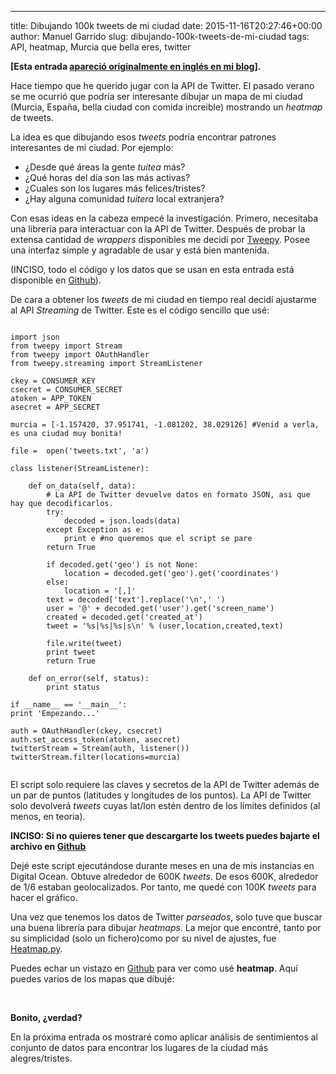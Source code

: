 ---
title: Dibujando 100k tweets de mi ciudad
date: 2015-11-16T20:27:46+00:00
author: Manuel Garrido
slug: dibujando-100k-tweets-de-mi-ciudad
tags: API, heatmap, Murcia que bella eres, twitter

<div class="text_cell_render rendered_html">
  <p>
    <strong>[Esta entrada <a href="http://blog.manugarri.com/plotting-100k-tweets-from-my-home-town/">apareció originalmente en inglés en mi blog</a>].</strong>
  </p>
  
  <p>
    Hace tiempo que he querido jugar con la API de Twitter. El pasado verano se me ocurrió que podría ser interesante dibujar un mapa de mi ciudad (Murcia, España, bella ciudad con comida increible) mostrando un <em>heatmap</em> de tweets.
  </p>
  
  <p>
    La idea es que dibujando esos <em>tweets</em> podría encontrar patrones interesantes de mi ciudad. Por ejemplo:
  </p>
  
  <ul>
    <li>
      ¿Desde qué áreas la gente <em>tuitea</em> más?
    </li>
    <li>
      ¿Qué horas del día son las más activas?
    </li>
    <li>
      ¿Cuales son los lugares más felices/tristes?
    </li>
    <li>
      ¿Hay alguna comunidad <em>tuitera</em> local extranjera?
    </li>
  </ul>
  
  <p>
    Con esas ideas en la cabeza empecé la investigación. Primero, necesitaba una librería para interactuar con la API de Twitter. Después de probar la extensa cantidad de <em>wrappers</em> disponibles me decidí por <a href="http://www.tweepy.org/" target="_blank">Tweepy</a>. Posee una interfaz simple y agradable de usar y está bien mantenida.
  </p>
  
  <p>
    (INCISO, todo el código y los datos que se usan en esta entrada está disponible en <a href="https://github.com/manugarri/tweets_map" target="_blank">Github</a>).
  </p>
  
  <p>
    De cara a obtener los <em>tweets</em> de mi ciudad en tiempo real decidí ajustarme al API <em>Streaming</em> de Twitter. Este es el código sencillo que usé:
  </p>
</div>

<pre class=" language-python"><code class=" language-python">
import json
from tweepy import Stream
from tweepy import OAuthHandler
from tweepy.streaming import StreamListener

ckey = CONSUMER_KEY
csecret = CONSUMER_SECRET
atoken = APP_TOKEN
asecret = APP_SECRET

murcia = [-1.157420, 37.951741, -1.081202, 38.029126] #Venid a verla, es una ciudad muy bonita!

file =  open('tweets.txt', 'a')

class listener(StreamListener):

    def on_data(self, data):
        # La API de Twitter devuelve datos en formato JSON, asi que hay que decodificarlos.
        try:
            decoded = json.loads(data)
        except Exception as e:
            print e #no queremos que el script se pare
        return True

        if decoded.get('geo') is not None:
            location = decoded.get('geo').get('coordinates')
        else:
            location = '[,]'
        text = decoded['text'].replace('\n',' ')
        user = '@' + decoded.get('user').get('screen_name')
        created = decoded.get('created_at')
        tweet = '%s|%s|%s|s\n' % (user,location,created,text)

        file.write(tweet)
        print tweet
        return True

    def on_error(self, status):
        print status

if __name__ == '__main__':
print 'Empezando...'

auth = OAuthHandler(ckey, csecret)
auth.set_access_token(atoken, asecret)
twitterStream = Stream(auth, listener())
twitterStream.filter(locations=murcia)
 </code>
</pre>

<div class="text_cell_render rendered_html">
  <p>
    El script solo requiere las claves y secretos de la API de Twitter además de un par de puntos (latitudes y longitudes de los puntos). La API de Twitter solo devolverá <em>tweets</em> cuyas lat/lon estén dentro de los límites definidos (al menos, en teoria).
  </p>
  
  <p>
    <strong>INCISO: Si no quieres tener que descargarte los tweets puedes bajarte el archivo en <a href="https://github.com/manugarri/tweets_map" target="_blank">Github</a></strong>
  </p>
  
  <p>
    Dejé este script ejecutándose durante meses en una de mis instancias en Digital Ocean. Obtuve alrededor de 600K <em>tweets</em>. De esos 600K, alrededor de 1/6 estaban geolocalizados. Por tanto, me quedé con 100K <em>tweets</em> para hacer el gráfico.
  </p>
  
  <p>
    Una vez que tenemos los datos de Twitter <em>parseados</em>, solo tuve que buscar una buena librería para dibujar <em>heatmaps</em>. La mejor que encontré, tanto por su simplicidad (solo un fichero)como por su nivel de ajustes, fue <a href="http://www.sethoscope.net/heatmap/" target="_blank">Heatmap.py</a>.
  </p>
  
  <p>
    Puedes echar un vistazo en <a href="https://github.com/manugarri/tweets_map/blob/master/3.%20Heatmap.ipynb" target="_blank">Github</a> para ver como usé <strong>heatmap</strong>. Aquí puedes varios de los mapas que dibujé:
  </p>
</div>

<img src="http://i.imgur.com/MaHKGc8.jpg" alt=""/>
  
<img src="http://i.imgur.com/I7N3RA9.jpg" alt=""/>

**Bonito, ¿verdad?**

En la próxima entrada os mostraré como aplicar análisis de sentimientos al conjunto de datos para encontrar los lugares de la ciudad más alegres/tristes.

